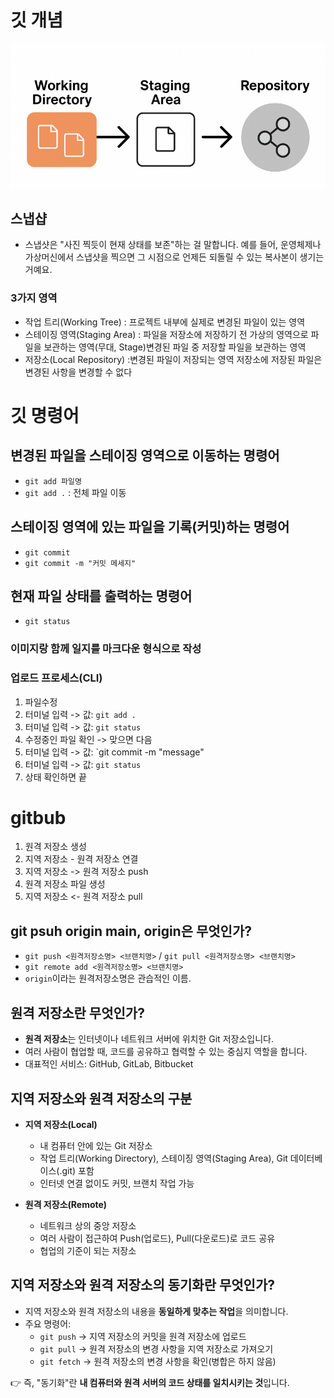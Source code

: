 # 깃 개념
![깃 프로세스](./image/업로드1.png)

## 스냅샵
- 스냅샷은 "사진 찍듯이 현재 상태를 보존"하는 걸 말합니다.
예를 들어, 운영체제나 가상머신에서 스냅샷을 찍으면 그 시점으로 언제든 되돌릴 수 있는 복사본이 생기는 거예요.

### 3가지 영역
* 작업 트리(Working Tree)
: 프로젝트 내부에 실제로 변경된 파일이 있는 영역
* 스테이징 영역(Staging Area)
: 파일을 저장소에 저장하기 전 가상의 영역으로 파일을 보관하는 영역(무대, Stage)변경된 파일 중 저장할 파일을 보관하는 영역
* 저장소(Local Repository)
:변경된 파일이 저장되는 영역
저장소에 저장된 파일은 변경된 사항을 변경할 수 없다

# 깃 명령어

## 변경된 파일을 스테이징 영역으로 이동하는 명령어 
- `git add 파일명`
- `git add .` : 전체 파일 이동

## 스테이징 영역에 있는 파일을 기록(커밋)하는 명령어
- `git commit` 
- `git commit -m "커밋 메세지"` 

## 현재 파일 상태를 출력하는 명령어 
- `git status`

### 이미지랑 함께 일지를 마크다운 형식으로 작성
### 업로드 프로세스(CLI)
1. 파일수정 
2. 터미널 입력 -> 값: `git add .` 
3. 터미널 입력 -> 값: `git status`
4. 수정중인 파일 확인 -> 맞으면 다음
5. 터미널 입력 -> 값: `git commit -m "message"
6. 터미널 입력 -> 값: `git status`
7. 상태 확인하면 끝 

# gitbub
1. 원격 저장소 생성
2. 지역 저장소 - 원격 저장소 연결
3. 지역 저장소 -> 원격 저장소 push
4. 원격 저장소 파일 생성
5. 지역 저장소 <- 원격 저장소 pull

## git psuh origin main, origin은 무엇인가?
- `git push <원격저장소명> <브랜치명>` /  `git pull <원격저장소명> <브랜치명>` 
- `git remote add <원격저장소명> <브랜치명>`
- `origin`이라는 원격저장소명은 관습적인 이름.

## 원격 저장소란 무엇인가?
- **원격 저장소**는 인터넷이나 네트워크 서버에 위치한 Git 저장소입니다.  
- 여러 사람이 협업할 때, 코드를 공유하고 협력할 수 있는 중심지 역할을 합니다.  
- 대표적인 서비스: GitHub, GitLab, Bitbucket

## 지역 저장소와 원격 저장소의 구분
- **지역 저장소(Local)**  
  - 내 컴퓨터 안에 있는 Git 저장소  
  - 작업 트리(Working Directory), 스테이징 영역(Staging Area), Git 데이터베이스(.git) 포함  
  - 인터넷 연결 없이도 커밋, 브랜치 작업 가능  

- **원격 저장소(Remote)**  
  - 네트워크 상의 중앙 저장소  
  - 여러 사람이 접근하여 Push(업로드), Pull(다운로드)로 코드 공유  
  - 협업의 기준이 되는 저장소  

## 지역 저장소와 원격 저장소의 동기화란 무엇인가?

- 지역 저장소와 원격 저장소의 내용을 **동일하게 맞추는 작업**을 의미합니다.
- 주요 명령어:
  - `git push` → 지역 저장소의 커밋을 원격 저장소에 업로드  
  - `git pull` → 원격 저장소의 변경 사항을 지역 저장소로 가져오기  
  - `git fetch` → 원격 저장소의 변경 사항을 확인(병합은 하지 않음)

👉 즉, "동기화"란 **내 컴퓨터와 원격 서버의 코드 상태를 일치시키는 것**입니다.
